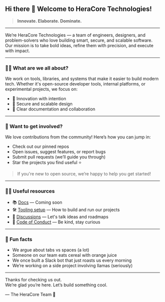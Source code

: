 ## Hi there 👋 Welcome to HeraCore Technologies!

> **Innovate. Elaborate. Dominate.**

---

We’re HeraCore Technologies — a team of engineers, designers, and problem-solvers who love building smart, secure, and scalable software. Our mission is to take bold ideas, refine them with precision, and execute with impact.

---

### 🙋‍♀️ What are we all about?

We work on tools, libraries, and systems that make it easier to build modern tech. Whether it's open-source developer tools, internal platforms, or experimental projects, we focus on:

- 🚀 Innovation with intention  
- 🔐 Secure and scalable design  
- 💬 Clear documentation and collaboration

---

### 🌈 Want to get involved?

We love contributions from the community! Here’s how you can jump in:

- Check out our pinned repos  
- Open issues, suggest features, or report bugs  
- Submit pull requests (we’ll guide you through)  
- Star the projects you find useful ⭐  

> If you're new to open source, we’re happy to help you get started!

---

### 👩‍💻 Useful resources

- 📚 [Docs](#) — Coming soon  
- 🛠 [Tooling setup](#) — How to build and run our projects  
- 💬 [Discussions](#) — Let's talk ideas and roadmaps  
- 📄 [Code of Conduct](#) — Be kind, stay curious

---

### 🍿 Fun facts

- We argue about tabs vs spaces (a lot)  
- Someone on our team eats cereal with orange juice  
- We once built a Slack bot that just roasts us every morning  
- We’re working on a side project involving llamas (seriously)

---

Thanks for checking us out.  
We’re glad you’re here. Let’s build something cool.

— The HeraCore Team 💜

